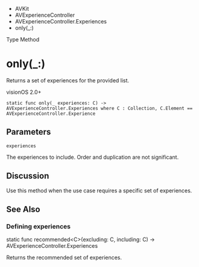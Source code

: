 

- AVKit
- AVExperienceController
- AVExperienceController.Experiences
-  only(\_:) 

Type Method

# only(\_:)

Returns a set of experiences for the provided list.

visionOS 2.0+

``` source
static func only(_ experiences: C) -> AVExperienceController.Experiences where C : Collection, C.Element == AVExperienceController.Experience
```

## Parameters 

`experiences`  

The experiences to include. Order and duplication are not significant.

## Discussion

Use this method when the use case requires a specific set of experiences.

## See Also

### Defining experiences

static func recommended&lt;C>(excluding: C, including: C) -> AVExperienceController.Experiences

Returns the recommended set of experiences.

